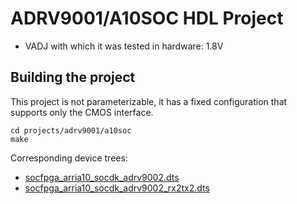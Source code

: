 <!-- no_build_example, no_no_os -->

# ADRV9001/A10SOC HDL Project

- VADJ with which it was tested in hardware: 1.8V

## Building the project

This project is not parameterizable, it has a fixed configuration that supports only the CMOS interface.

```
cd projects/adrv9001/a10soc
make
```

Corresponding device trees:
- [socfpga_arria10_socdk_adrv9002.dts](https://github.com/analogdevicesinc/linux/blob/main/arch/arm/boot/dts/intel/socfpga/socfpga_arria10_socdk_adrv9002.dts)
- [socfpga_arria10_socdk_adrv9002_rx2tx2.dts](https://github.com/analogdevicesinc/linux/blob/main/arch/arm/boot/dts/intel/socfpga/socfpga_arria10_socdk_adrv9002_rx2tx2.dts)
